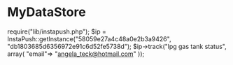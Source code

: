 # MyDataStore
require("lib/instapush.php");
        $ip = InstaPush::getInstance("58059e27a4c48a0e2b3a9426", "db1803685d6356972e91c6d52fe5738d");
        $ip->track("lpg gas tank status", array( 
                "email"=> "angela_teck@hotmail.com"
        ));
